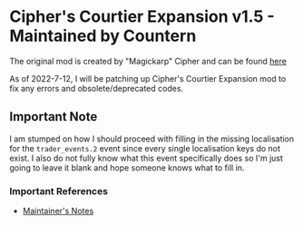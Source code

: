 # Cipher's Courtier Expansion v1.5 - Maintained by Countern
The original mod is created by "Magickarp" Cipher and can be found [here](https://steamcommunity.com/sharedfiles/filedetails/?id=1878436818)

As of 2022-7-12, I will be patching up Cipher's Courtier Expansion mod to fix any errors and obsolete/deprecated codes.

## Important Note
I am stumped on how I should proceed with filling in the missing localisation for the `trader_events.2` event since every single localisation keys do not exist. I also do not fully know what this event specifically does so I'm just going to leave it blank and hope someone knows what to fill in.

### Important References
* [Maintainer's Notes](https://www.github.com/Countern/cipher-courtier-expansion-maintenance/blob/main/MAINTAINER_NOTES.md)